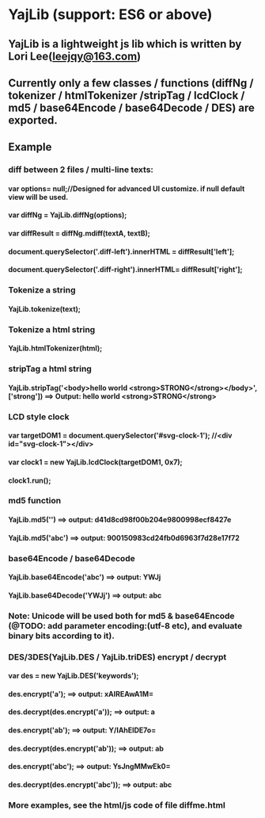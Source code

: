 # YajLib (support: ES6 or above)
## YajLib is a lightweight js lib which is written by Lori Lee(leejqy@163.com)
## Currently only a few classes / functions (diffNg / tokenizer / htmlTokenizer /stripTag / lcdClock / md5 / base64Encode / base64Decode / DES) are exported.
## Example
### diff between 2 files / multi-line texts:
#### var options= null;//Designed for advanced UI customize. if null default view will be used.
#### var diffNg = YajLib.diffNg(options);
#### var diffResult = diffNg.mdiff(textA, textB);
#### document.querySelector('.diff-left').innerHTML = diffResult['left'];
#### document.querySelector('.diff-right').innerHTML= diffResult['right'];
### Tokenize a string
#### YajLib.tokenize(text);
### Tokenize a html string
#### YajLib.htmlTokenizer(html);
### stripTag a html string
#### YajLib.stripTag('&lt;body&gt;hello world &lt;strong&gt;STRONG&lt;/strong&gt;&lt;/body&gt;', ['strong'])  ==> Output: hello world &lt;strong&gt;STRONG&lt;/strong&gt;
###  LCD style clock
#### var targetDOM1 = document.querySelector('#svg-clock-1'); //<div id="svg-clock-1"&gt;&lt;/div&gt;
#### var clock1 = new YajLib.lcdClock(targetDOM1, 0x7);
#### clock1.run();
### md5 function
#### YajLib.md5('')    ==>  output: d41d8cd98f00b204e9800998ecf8427e
#### YajLib.md5('abc') ==>  output: 900150983cd24fb0d6963f7d28e17f72
### base64Encode / base64Decode
#### YajLib.base64Encode('abc')  ==> output: YWJj
#### YajLib.base64Decode('YWJj') ==> output: abc
### Note: Unicode will be used both for md5 & base64Encode (@TODO: add parameter encoding:(utf-8 etc), and evaluate binary bits according to it).
### DES/3DES(YajLib.DES / YajLib.triDES) encrypt / decrypt
#### var des = new YajLib.DES('keywords');
#### des.encrypt('a');  ==> output: xAIREAwA1M=
#### des.decrypt(des.encrypt('a')); ==> output: a
#### des.encrypt('ab');  ==> output: Y/IAhEIDE7o=
#### des.decrypt(des.encrypt('ab')); ==> output: ab
#### des.encrypt('abc');  ==> output: YsJngMMwEk0=
#### des.decrypt(des.encrypt('abc')); ==> output: abc

### More examples, see the html/js code of file diffme.html
